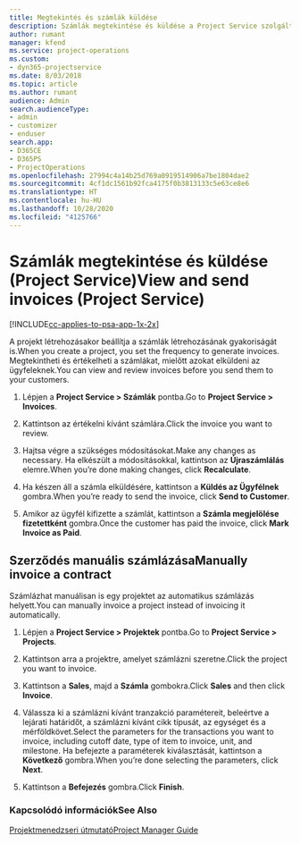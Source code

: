 ```yaml
---
title: Megtekintés és számlák küldése
description: Számlák megtekintése és küldése a Project Service szolgáltatásban
author: rumant
manager: kfend
ms.service: project-operations
ms.custom:
- dyn365-projectservice
ms.date: 8/03/2018
ms.topic: article
ms.author: rumant
audience: Admin
search.audienceType:
- admin
- customizer
- enduser
search.app:
- D365CE
- D365PS
- ProjectOperations
ms.openlocfilehash: 27994c4a14b25d769a0919514906a7be1804dae2
ms.sourcegitcommit: 4cf1dc1561b92fca4175f0b3813133c5e63ce8e6
ms.translationtype: HT
ms.contentlocale: hu-HU
ms.lasthandoff: 10/28/2020
ms.locfileid: "4125766"
---
```

# <a name="view-and-send-invoices-project-service"></a><span data-ttu-id="c0d75-103">Számlák megtekintése és küldése (Project Service)</span><span class="sxs-lookup"><span data-stu-id="c0d75-103">View and send invoices (Project Service)</span></span>

[!INCLUDE[cc-applies-to-psa-app-1x-2x](../includes/cc-applies-to-psa-app-1x-2x.md)]

<span data-ttu-id="c0d75-104">A projekt létrehozásakor beállítja a számlák létrehozásának gyakoriságát is.</span><span class="sxs-lookup"><span data-stu-id="c0d75-104">When you create a project, you set the frequency to generate invoices.</span></span> <span data-ttu-id="c0d75-105">Megtekintheti és értékelheti a számlákat, mielőtt azokat elküldeni az ügyfeleknek.</span><span class="sxs-lookup"><span data-stu-id="c0d75-105">You can view and review invoices before you send them to your customers.</span></span>  
  
1.  <span data-ttu-id="c0d75-106">Lépjen a **Project Service > Számlák** pontba.</span><span class="sxs-lookup"><span data-stu-id="c0d75-106">Go to **Project Service > Invoices**.</span></span>  
  
2.  <span data-ttu-id="c0d75-107">Kattintson az értékelni kívánt számlára.</span><span class="sxs-lookup"><span data-stu-id="c0d75-107">Click the invoice you want to review.</span></span>  
  
3.  <span data-ttu-id="c0d75-108">Hajtsa végre a szükséges módosításokat.</span><span class="sxs-lookup"><span data-stu-id="c0d75-108">Make any changes as necessary.</span></span> <span data-ttu-id="c0d75-109">Ha elkészült a módosításokkal, kattintson az **Újraszámlálás** elemre.</span><span class="sxs-lookup"><span data-stu-id="c0d75-109">When you’re done making changes, click **Recalculate**.</span></span>  
  
4.  <span data-ttu-id="c0d75-110">Ha készen áll a számla elküldésére, kattintson a **Küldés az Ügyfélnek** gombra.</span><span class="sxs-lookup"><span data-stu-id="c0d75-110">When you’re ready to send the invoice, click **Send to Customer**.</span></span>  
  
5.  <span data-ttu-id="c0d75-111">Amikor az ügyfél kifizette a számlát, kattintson a **Számla megjelölése fizetettként** gombra.</span><span class="sxs-lookup"><span data-stu-id="c0d75-111">Once the customer has paid the invoice, click **Mark Invoice as Paid**.</span></span>  
  
## <a name="manually-invoice-a-contract"></a><span data-ttu-id="c0d75-112">Szerződés manuális számlázása</span><span class="sxs-lookup"><span data-stu-id="c0d75-112">Manually invoice a contract</span></span>  
 <span data-ttu-id="c0d75-113">Számlázhat manuálisan is egy projektet az automatikus számlázás helyett.</span><span class="sxs-lookup"><span data-stu-id="c0d75-113">You can manually invoice a project instead of invoicing it automatically.</span></span>  
  
1.  <span data-ttu-id="c0d75-114">Lépjen a **Project Service > Projektek** pontba.</span><span class="sxs-lookup"><span data-stu-id="c0d75-114">Go to **Project Service > Projects**.</span></span>  
  
2.  <span data-ttu-id="c0d75-115">Kattintson arra a projektre, amelyet számlázni szeretne.</span><span class="sxs-lookup"><span data-stu-id="c0d75-115">Click the project you want to invoice.</span></span>  
  
3.  <span data-ttu-id="c0d75-116">Kattintson a **Sales**, majd a **Számla** gombokra.</span><span class="sxs-lookup"><span data-stu-id="c0d75-116">Click **Sales** and then click **Invoice**.</span></span>  
  
4.  <span data-ttu-id="c0d75-117">Válassza ki a számlázni kívánt tranzakció paramétereit, beleértve a lejárati határidőt, a számlázni kívánt cikk típusát, az egységet és a mérföldkövet.</span><span class="sxs-lookup"><span data-stu-id="c0d75-117">Select the parameters for the transactions you want to invoice, including cutoff date, type of item to invoice, unit, and milestone.</span></span> <span data-ttu-id="c0d75-118">Ha befejezte a paraméterek kiválasztását, kattintson a **Következő** gombra.</span><span class="sxs-lookup"><span data-stu-id="c0d75-118">When you’re done selecting the parameters, click **Next**.</span></span>  
  
5.  <span data-ttu-id="c0d75-119">Kattintson a **Befejezés** gombra.</span><span class="sxs-lookup"><span data-stu-id="c0d75-119">Click **Finish**.</span></span>  
  
### <a name="see-also"></a><span data-ttu-id="c0d75-120">Kapcsolódó információk</span><span class="sxs-lookup"><span data-stu-id="c0d75-120">See Also</span></span>  
 [<span data-ttu-id="c0d75-121">Projektmenedzseri útmutató</span><span class="sxs-lookup"><span data-stu-id="c0d75-121">Project Manager Guide</span></span>](../psa/project-manager-guide.md)
